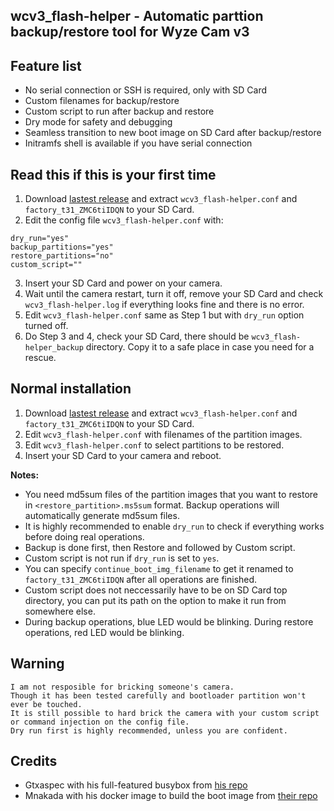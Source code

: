 ## wcv3_flash-helper - Automatic parttion backup/restore tool for Wyze Cam v3

## Feature list
- No serial connection or SSH is required, only with SD Card
- Custom filenames for backup/restore
- Custom script to run after backup and restore
- Dry mode for safety and debugging
- Seamless transition to new boot image on SD Card after backup/restore
- Initramfs shell is available if you have serial connection

## Read this if this is your first time
1. Download [lastest release](https://github.com/archandanime/wcv3_flash-helper/releases) and extract `wcv3_flash-helper.conf` and `factory_t31_ZMC6tiIDQN` to your SD Card.
2. Edit the config file `wcv3_flash-helper.conf` with:
```
dry_run="yes"
backup_partitions="yes"
restore_partitions="no"
custom_script=""
```
3. Insert your SD Card and power on your camera.
4. Wait until the camera restart, turn it off, remove your SD Card and check `wcv3_flash-helper.log` if everything looks fine and there is no error.
5. Edit `wcv3_flash-helper.conf` same as Step 1 but with `dry_run` option turned off.
6. Do Step 3 and 4, check your SD Card, there should be `wcv3_flash-helper_backup` directory. Copy it to a safe place in case you need for a rescue.

## Normal installation
1. Download [lastest release](https://github.com/archandanime/wcv3_flash-helper/releases) and extract `wcv3_flash-helper.conf` and `factory_t31_ZMC6tiIDQN` to your SD Card.
2. Edit `wcv3_flash-helper.conf` with filenames of the partition images.
3. Edit `wcv3_flash-helper.conf` to select partitions to be restored.
4. Insert your SD Card to your camera and reboot.

**Notes:**
- You need md5sum files of the partition images that you want to restore in `<restore_partition>.ms5sum` format. Backup operations will automatically generate md5sum files.
- It is highly recommended to enable `dry_run` to check if everything works before doing real operations.
- Backup is done first, then Restore and followed by Custom script.
- Custom script is not run if `dry_run` is set to `yes`.
- You can specify `continue_boot_img_filename` to get it renamed to `factory_t31_ZMC6tiIDQN` after all operations are finished.
- Custom script does not neccessarily have to be on SD Card top directory, you can put its path on the option to make it run from somewhere else.
- During backup operations, blue LED would be blinking. During restore operations, red LED would be blinking.

## Warning
```
I am not resposible for bricking someone's camera.
Though it has been tested carefully and bootloader partition won't ever be touched.
It is still possible to hard brick the camera with your custom script or command injection on the config file.
Dry run first is highly recommended, unless you are confident.
```

## Credits
- Gtxaspec with his full-featured busybox from [his repo](https://github.com/gtxaspec/wz_mini_hacks)
- Mnakada with his docker image to build the boot image from [their repo](https://github.com/mnakada/atomcam_tools)
